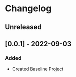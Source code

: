 <!--Markdownlint Rules-->
<!-- markdownlint-disable no-duplicate-header-->

# Changelog

<!-- All notable changes to this project will be documented in this file.

The format is based on [Keep a Changelog](https://keepachangelog.com/en/1.0.0/),
and this project adheres to [Semantic Versioning](https://semver.org/spec/v2.0.0.html). -->

## Unreleased



## [0.0.1] - 2022-09-03


### Added

- Created Baseline Project
